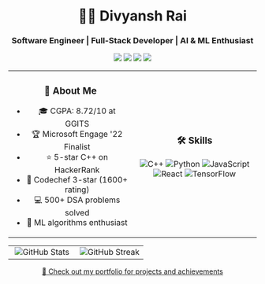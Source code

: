 <h1 align="center">👨‍💻 Divyansh Rai</h1>
<h3 align="center">Software Engineer | Full-Stack Developer | AI & ML Enthusiast</h3>

<p align="center">
  <a href="mailto:rdivyansh00@gmail.com"><img src="https://img.shields.io/badge/Email-rdivyansh00%40gmail.com-blue?style=flat-square&logo=gmail"></a>
  <a href="https://twitter.com/divyanshrai7"><img src="https://img.shields.io/badge/Twitter-%40divyanshrai7-1DA1F2?style=flat-square&logo=twitter"></a>
  <a href="https://linkedin.com/in/divyanshrai7"><img src="https://img.shields.io/badge/-LinkedIn-306EA8?style=flat-square&logo=Linkedin&logoColor=white"></a>
  <a href="https://leetcode.com/divyanshrai7/"><img src="https://img.shields.io/badge/-LeetCode-FFA116?style=flat-square&logo=LeetCode&logoColor=white"></a>
</p>

<table align="center">
  <tr>
    <td align="center" width="50%">
      <h3>🚀 About Me</h3>
      <ul>
        <li>🎓 CGPA: 8.72/10 at GGITS</li>
        <li>🏆 Microsoft Engage '22 Finalist</li>
        <li>⭐ 5-star C++ on HackerRank</li>
        <li>🌟 Codechef 3-star (1600+ rating)</li>
        <li>💻 500+ DSA problems solved</li>
        <li>🤖 ML algorithms enthusiast</li>
      </ul>
    </td>
    <td align="center" width="50%">
      <h3>🛠️ Skills</h3>
      <p>
        <img src="https://img.shields.io/badge/c++-%2300599C.svg?style=for-the-badge&logo=c%2B%2B&logoColor=white" alt="C++" />
        <img src="https://img.shields.io/badge/python-3670A0?style=for-the-badge&logo=python&logoColor=ffdd54" alt="Python" />
        <img src="https://img.shields.io/badge/javascript-%23323330.svg?style=for-the-badge&logo=javascript&logoColor=%23F7DF1E" alt="JavaScript" />
        <img src="https://img.shields.io/badge/react-%2320232a.svg?style=for-the-badge&logo=react&logoColor=%2361DAFB" alt="React" />
        <img src="https://img.shields.io/badge/TensorFlow-%23FF6F00.svg?style=for-the-badge&logo=TensorFlow&logoColor=white" alt="TensorFlow" />
      </p>
    </td>
  </tr>
</table>

<table align="center">
  <tr>
    <td align="center" width="50%">
      <img src="https://github-readme-stats.vercel.app/api?username=iceticshacker7&show_icons=true&count_private=true&theme=algolia&hide_rank=true&custom_title=GitHub%20Stats&include_all_commits=true&hide=issues,contribs&hide_title=true&line_height=20" alt="GitHub Stats" />
    </td>
    <td align="center" width="50%">
      <img src="https://github-readme-streak-stats.herokuapp.com/?user=iceticshacker7&theme=algolia" alt="GitHub Streak" />
    </td>
  </tr>
</table>

<p align="center">
  <a href="https://divyanshrai.co">🔗 Check out my portfolio for projects and achievements</a>
</p>
